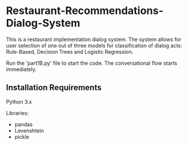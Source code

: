# Restaurant-Recommendations-Dialog-System
This is a restaurant implementation dialog system.
The system allows for user selection of one out of three models for classification of dialog acts: Rule-Based, Decision Trees and Logistic Regression. 

Run the 'part1B.py' file to start the code. The conversational flow starts immediately. 

## Installation Requirements

Python 3.x

Libraries:
- pandas
- Levenshtein
- pickle
